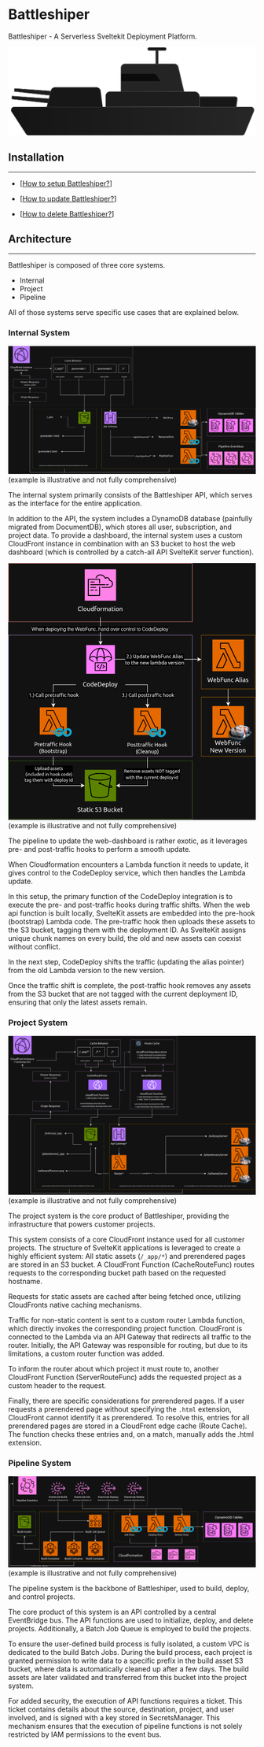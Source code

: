 # Battleshiper

Battleshiper - A Serverless Sveltekit Deployment Platform. 

![battleshiper favicon](/web/static/battleshiper.svg "battleshiper favicon")


## Installation
---

- [[How to setup Battleshiper?](/docs/SETUP.md)]

- [[How to update Battleshiper?](/docs/UPDATE.md)]

- [[How to delete Battleshiper?](/docs/DELETE.md)]



## Architecture
---

Battleshiper is composed of three core systems.
- Internal
- Project
- Pipeline

All of those systems serve specific use cases that are explained below.


### Internal System

![internal system architecture](/docs/assets/battleshiper_internal.png)
(example is illustrative and not fully comprehensive)



The internal system primarily consists of the Battleshiper API, which serves as the interface for the entire application.

In addition to the API, the system includes a DynamoDB database (painfully migrated from DocumentDB), which stores all user, subscription, and project data. To provide a dashboard, the internal system uses a custom CloudFront instance in combination with an S3 bucket to host the web dashboard (which is controlled by a catch-all API SvelteKit server function).


![internal web pipeline architecture](/docs/assets/battleshiper_internal_web_pipeline.png)
(example is illustrative and not fully comprehensive)

The pipeline to update the web-dashboard is rather exotic, as it leverages pre- and post-traffic hooks to perform a smooth update.

When Cloudformation encounters a Lambda function it needs to update, it gives control to the CodeDeploy service, which then handles the Lambda update.

In this setup, the primary function of the CodeDeploy integration is to execute the pre- and post-traffic hooks during traffic shifts. When the web api function is built locally, SvelteKit assets are embedded into the pre-hook (bootstrap) Lambda code. The pre-traffic hook then uploads these assets to the S3 bucket, tagging them with the deployment ID. As SvelteKit assigns unique chunk names on every build, the old and new assets can coexist without conflict.

In the next step, CodeDeploy shifts the traffic (updating the alias pointer) from the old Lambda version to the new version.

Once the traffic shift is complete, the post-traffic hook removes any assets from the S3 bucket that are not tagged with the current deployment ID, ensuring that only the latest assets remain.



### Project System

![project system architecture](/docs/assets/battleshiper_project.png)
(example is illustrative and not fully comprehensive)



The project system is the core product of Battleshiper, providing the infrastructure that powers customer projects.

This system consists of a core CloudFront instance used for all customer projects. The structure of SvelteKit applications is leveraged to create a highly efficient system: All static assets (`/_app/*`) and prerendered pages are stored in an S3 bucket. A CloudFront Function (CacheRouteFunc) routes requests to the corresponding bucket path based on the requested hostname.

Requests for static assets are cached after being fetched once, utilizing CloudFronts native caching mechanisms.

Traffic for non-static content is sent to a custom router Lambda function, which directly invokes the corresponding project function. CloudFront is connected to the Lambda via an API Gateway that redirects all traffic to the router. Initially, the API Gateway was responsible for routing, but due to its limitations, a custom router function was added.

To inform the router about which project it must route to, another CloudFront Function (ServerRouteFunc) adds the requested project as a custom header to the request.

Finally, there are specific considerations for prerendered pages. If a user requests a prerendered page without specifying the `.html` extension, CloudFront cannot identify it as prerendered. To resolve this, entries for all prerendered pages are stored in a CloudFront edge cache (Route Cache). The function checks these entries and, on a match, manually adds the .html extension.



### Pipeline System

![pipeline system architecture](/docs/assets/battleshiper_pipeline.png)
(example is illustrative and not fully comprehensive)


The pipeline system is the backbone of Battleshiper, used to build, deploy, and control projects.

The core product of this system is an API controlled by a central EventBridge bus. The API functions are used to initialize, deploy, and delete projects. Additionally, a Batch Job Queue is employed to build the projects.

To ensure the user-defined build process is fully isolated, a custom VPC is dedicated to the build Batch Jobs. During the build process, each project is granted permission to write data to a specific prefix in the build asset S3 bucket, where data is automatically cleaned up after a few days. The build assets are later validated and transferred from this bucket into the project system.

For added security, the execution of API functions requires a ticket. This ticket contains details about the source, destination, project, and user involved, and is signed with a key stored in SecretsManager. This mechanism ensures that the execution of pipeline functions is not solely restricted by IAM permissions to the event bus.